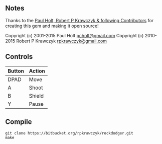 ## Notes
Thanks to the [Paul Holt, Robert P Krawczyk & following Contributors](https://bitbucket.org/rpkrawczyk/rockdodger/) for creating this gem and making it open source!

Copyright (c) 2001-2015 Paul Holt <pcholt@gmail.com>
Copyright (c) 2010-2015 Robert P Krawczyk <rpkrawczyk@gmail.com>

## Controls

| Button | Action |
|--|--| 
|DPAD| Move|
|A| Shoot|
|B| Shield|
|Y| Pause|

## Compile

```shell
git clone https://bitbucket.org/rpkrawczyk/rockdodger.git
make
```